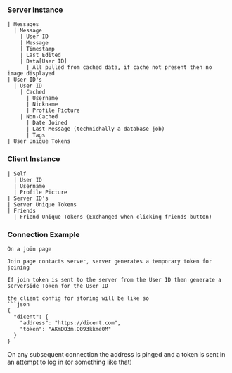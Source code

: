 ### Server Instance
```
| Messages
  | Message
    | User ID
    | Message
    | Timestamp
    | Last Edited
    | Data[User ID]
      | All pulled from cached data, if cache not present then no image displayed
| User ID's
  | User ID
    | Cached
      | Username
      | Nickname
      | Profile Picture
    | Non-Cached
      | Date Joined
      | Last Message (technichally a database job)
      | Tags
| User Unique Tokens
```

### Client Instance
```
| Self
  | User ID
  | Username
  | Profile Picture
| Server ID's
| Server Unique Tokens
| Friends
  | Friend Unique Tokens (Exchanged when clicking friends button)
```

### Connection Example
```
On a join page

Join page contacts server, server generates a temporary token for joining

If join token is sent to the server from the User ID then generate a serverside Token for the User ID

the client config for storing will be like so
```json
{
  "dicent": {
    "address": "https://dicent.com",
    "token": "AKmDO3m.O093kkme0M"
  }
}
```

On any subsequent connection the address is pinged and a token is sent in an attempt to log in (or something like that)
```











